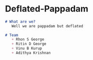 
# Deflated-Pappadam 


```markdown  
# What are we?
   Well we are pappadam but deflated
   
# Team 
   + Rhon S George
   + Ritin D George
   + Vinu B Kurup
   + Adithya Krishnan
```
